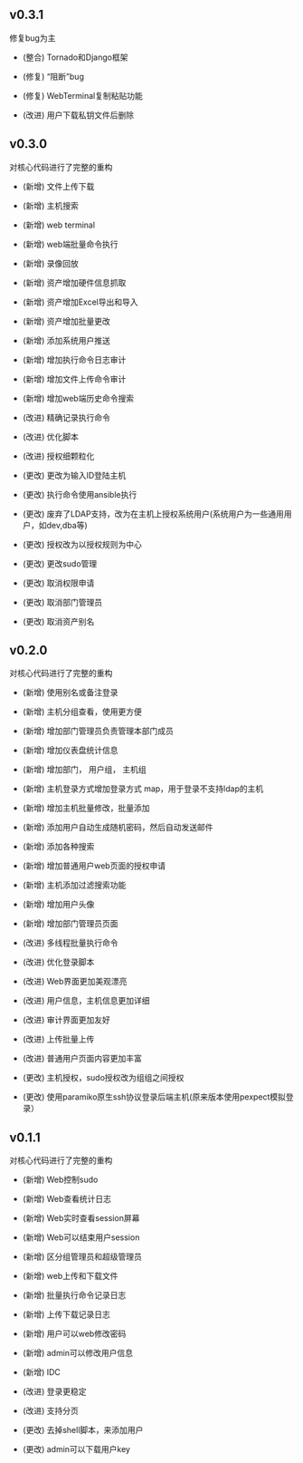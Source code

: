 ## v0.3.1
修复bug为主

* (整合) Tornado和Django框架

* (修复) “阻断”bug

* (修复) WebTerminal复制粘贴功能

* (改进) 用户下载私钥文件后删除

## v0.3.0
对核心代码进行了完整的重构

* (新增) 文件上传下载

* (新增) 主机搜索

* (新增) web terminal

* (新增) web端批量命令执行

* (新增) 录像回放

* (新增)  资产增加硬件信息抓取

* (新增) 资产增加Excel导出和导入

* (新增) 资产增加批量更改

* (新增) 添加系统用户推送

* (新增) 增加执行命令日志审计

* (新增) 增加文件上传命令审计

* (新增) 增加web端历史命令搜索

* (改进) 精确记录执行命令

* (改进) 优化脚本

* (改进) 授权细颗粒化

* (更改) 更改为输入ID登陆主机

* (更改) 执行命令使用ansible执行

* (更改) 废弃了LDAP支持，改为在主机上授权系统用户(系统用户为一些通用用户，如dev,dba等)

* (更改) 授权改为以授权规则为中心

* (更改) 更改sudo管理

* (更改) 取消权限申请

* (更改) 取消部门管理员

* (更改) 取消资产别名

## v0.2.0
对核心代码进行了完整的重构

* (新增) 使用别名或备注登录 

* (新增) 主机分组查看，使用更方便 

* (新增) 增加部门管理员负责管理本部门成员

* (新增) 增加仪表盘统计信息

* (新增) 增加部门， 用户组， 主机组 

* (新增) 主机登录方式增加登录方式 map，用于登录不支持ldap的主机 

* (新增) 增加主机批量修改，批量添加 

* (新增) 添加用户自动生成随机密码，然后自动发送邮件
 
* (新增) 添加各种搜索
 
* (新增) 增加普通用户web页面的授权申请

* (新增) 主机添加过滤搜索功能

* (新增) 增加用户头像
 
* (新增) 增加部门管理员页面

* (改进) 多线程批量执行命令
 
* (改进) 优化登录脚本

* (改进) Web界面更加美观漂亮

* (改进) 用户信息，主机信息更加详细
 
* (改进) 审计界面更加友好

* (改进) 上传批量上传 

* (改进) 普通用户页面内容更加丰富

* (更改) 主机授权，sudo授权改为组组之间授权
 
* (更改) 使用paramiko原生ssh协议登录后端主机(原来版本使用pexpect模拟登录）

## v0.1.1
对核心代码进行了完整的重构

* (新增) Web控制sudo

* (新增) Web查看统计日志

* (新增) Web实时查看session屏幕

* (新增) Web可以结束用户session

* (新增) 区分组管理员和超级管理员

* (新增) web上传和下载文件

* (新增) 批量执行命令记录日志

* (新增) 上传下载记录日志

* (新增) 用户可以web修改密码

* (新增) admin可以修改用户信息

* (新增) IDC

* (改进) 登录更稳定

* (改进) 支持分页

* (更改) 去掉shell脚本，来添加用户

* (更改) admin可以下载用户key
